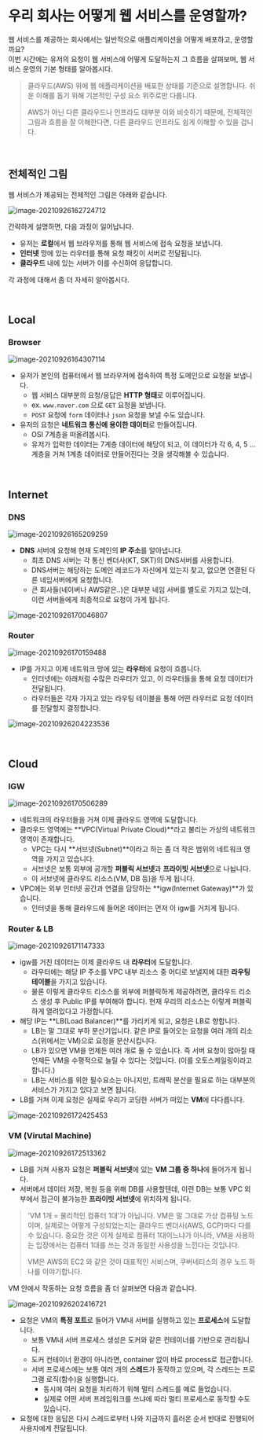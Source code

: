 # 우리 회사는 어떻게 웹 서비스를 운영할까?

웹 서비스를 제공하는 회사에서는 일반적으로 애플리케이션을 어떻게 배포하고, 운영할까요?  
이번 시간에는 유저의 요청이 웹 서비스에 어떻게 도달하는지 그 흐름을 살펴보며, 웹 서비스 운영의 기본 형태를 알아봅시다.

> 클라우드(AWS) 위에 웹 애플리케이션을 배포한 상태를 기준으로 설명합니다. 쉬운 이해를 돕기 위해 기본적인 구성 요소 위주로만 다룹니다. 
>
> AWS가 아닌 다른 클라우드나 인프라도 대부분 이와 비슷하기 때문에, 전체적인 그림과 흐름을 잘 이해한다면, 다른 클라우드 인프라도 쉽게 이해할 수 있을 겁니다.

<br>

## 전체적인 그림

웹 서비스가 제공되는 전체적인 그림은 아래와 같습니다.

![image-20210926162724712](../images/image-20210926162724712.png)

간략하게 설명하면, 다음 과정이 일어납니다.

- 유저는 **로컬**에서 웹 브라우저를 통해 웹 서비스에 접속 요청을 보냅니다.
- **인터넷** 망에 있는 라우터를 통해 요청 패킷이 서버로 전달됩니다.
- **클라우드** 내에 있는 서버가 이를 수신하여 응답합니다.

각 과정에 대해서 좀 더 자세히 알아봅시다.

<br>

## Local

### Browser

![image-20210926164307114](../images/image-20210926164307114.png)

- 유저가 본인의 컴퓨터에서 웹 브라우저에 접속하여 특정 도메인으로 요청을 보냅니다.
    - 웹 서비스 대부분의 요청/응답은 **HTTP 형태**로 이루어집니다.
    - ex. `www.naver.com` 으로 `GET` 요청을 보냅니다.
    - `POST` 요청에 `form` 데이터나 `json` 요청을 보낼 수도 있습니다.
- 유저의 요청은 **네트워크 통신에 용이한 데이터**로 만들어집니다. 
    - OSI 7계층을 떠올려봅시다.
    - 유저가 입력한 데이터는 7계층 데이터에 해당이 되고, 이 데이터가 각 6, 4, 5 ... 계층을 거쳐 1계층 데이터로 만들어진다는 것을 생각해볼 수 있습니다.

<br>

## Internet

### DNS

![image-20210926165209259](../images/image-20210926165209259.png)

- **DNS** 서버에 요청해 현재 도메인의 **IP 주소**를 알아냅니다.
    - 최초 DNS 서버는 각 통신 벤더사(KT, SKT)의 DNS서버를 사용합니다.
    - DNS서버는 해당하는 도메인 레코드가 자신에게 있는지 찾고, 없으면 연결된 다른 네임서버에게 요청합니다.
    - 큰 회사들(네이버나 AWS같은..)은 대부분 네임 서버를 별도로 가지고 있는데, 이런 서버들에게 최종적으로 요청이 가게 됩니다.

![image-20210926170046807](../images/image-20210926170046807.png)

### Router

![image-20210926170159488](../images/image-20210926170159488.png)

- IP를 가지고 이제 네트워크 망에 있는 **라우터**에 요청이 흐릅니다.
    - 인터넷에는 아래처럼 수많은 라우터가 있고, 이 라우터들을 통해 요청 데이터가 전달됩니다.
    - 라우터들은 각자 가지고 있는 라우팅 테이블을 통해 어떤 라우터로 요청 데이터를 전달할지 결정합니다.

![image-20210926204223536](../images/image-20210926204223536.png)

<br>

## Cloud

### IGW

![image-20210926170506289](../images/image-20210926170506289.png)

- 네트워크의 라우터들을 거쳐 이제 클라우드 영역에 도달합니다.
- 클라우드 영역에는 **VPC(Virtual Private Cloud)**라고 불리는 가상의 네트워크 영역이 존재합니다.
    - VPC는 다시 **서브넷(Subnet)**이라고 하는 좀 더 작은 범위의 네트워크 영역을 가지고 있습니다.
    - 서브넷은 보통 외부에 공개할 **퍼블릭 서브넷**과 **프라이빗 서브넷**으로 나뉩니다.
    - 이 서브넷에 클라우드 리소스(VM, DB 등)을 두게 됩니다.
- VPC에는 외부 인터넷 공간과 연결을 담당하는 **igw(Internet Gateway)**가 있습니다.
    - 인터넷을 통해 클라우드에 들어온 데이터는 먼저 이 igw를 거치게 됩니다. 



### Router & LB

![image-20210926171147333](../images/image-20210926171147333.png)

- igw를 거친 데이터는 이제 클라우드 내 **라우터**에 도달합니다. 
    - 라우터에는 해당 IP 주소를 VPC 내부 리소스 중 어디로 보낼지에 대한 **라우팅 테이블**을 가지고 있습니다.
    - 물론 이렇게 클라우드 리소스를 외부에 퍼블릭하게 제공하려면, 클라우드 리소스 생성 후 Public IP를 부여해야 합니다. 현재 우리의 리소스는 이렇게 퍼블릭하게 열려있다고 가정합니다.
- 해당 IP는 **LB(Load Balancer)**를 가리키게 되고, 요청은 LB로 향합니다.
    - LB는 말 그대로 부하 분산기입니다. 같은 IP로 들어오는 요청을 여러 개의 리소스(위에서는 VM)으로 요청을 분산시킵니다.
    - LB가 있으면 VM을 언제든 여러 개로 둘 수 있습니다. 즉 서버 요청이 많아질 때 언제든 VM을 수평적으로 늘릴 수 있다는 것입니다. (이를 오토스케일링이라고 합니다.)
    - LB는 서비스를 위한 필수요소는 아니지만, 트래픽 분산을 필요로 하는 대부분의 서비스가 가지고 있다고 보면 됩니다.
- LB를 거쳐 이제 요청은 실제로 우리가 코딩한 서버가 떠있는 **VM**에 다다릅니다.

![image-20210926172425453](../images/image-20210926172425453.png)



### VM (Virutal Machine)

![image-20210926172513362](../images/image-20210926172513362.png)

- LB를 거쳐 사용자 요청은 **퍼블릭 서브넷**에 있는 **VM 그룹 중 하나**에 들어가게 됩니다.
- 서버에서 데이터 저장, 복원 등을 위해 DB를 사용할텐데, 이런 DB는 보통 VPC 외부에서 접근이 불가능한 **프라이빗 서브넷**에 위치하게 됩니다.

> 'VM 1개 = 물리적인 컴퓨터 1대'가 아닙니다. VM은 말 그대로 가상 컴퓨팅 노드이며, 실제로는 어떻게 구성되었는지는 클라우드 벤더사(AWS, GCP)마다 다를 수 있습니다. 중요한 것은 이게 실제로 컴퓨터 1대이느냐가 아니라, VM을 사용하는 입장에서는 컴퓨터 1대를 쓰는 것과 동일한 사용성을 느낀다는 것입니다.
>
> VM은 AWS의 EC2 와 같은 것이 대표적인 서비스며, 쿠버네티스의 경우 노드 하나를 이야기합니다.

VM 안에서 작동하는 요청 흐름을 좀 더 살펴보면 다음과 같습니다.

![image-20210926202416721](../images/image-20210926202416721.png)

- 요청은 VM의 **특정 포트**로 들어가 VM내 서버를 실행하고 있는 **프로세스**에 도달합니다.
    - 보통 VM내 서버 프로세스 생성은 도커와 같은 컨테이너를 기반으로 관리됩니다.
    - 도커 컨테이너 환경이 아니라면, container 없이 바로 process로 접근합니다.
  - 서버 프로세스에는 보통 여러 개의 **스레드**가 동작하고 있으며, 각 스레드는 프로그램 로직(함수)을 실행합니다.
    - 동시에 여러 요청을 처리하기 위해 멀티 스레드를 예로 들었습니다.
    - 실제로 어떤 서버 프레임워크를 쓰냐에 따라 멀티 프로세스로 동작할 수도 있습니다. 
- 요청에 대한 응답은 다시 스레드로부터 나와 지금까지 흘러온 순서 반대로 진행되어 사용자에게 전달됩니다.

<br>

